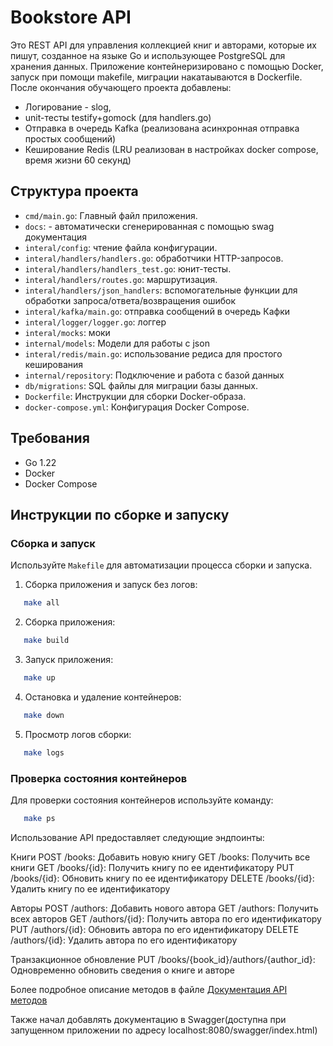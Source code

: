 # Bookstore API

Это REST API для управления коллекцией книг и авторами, которые их пишут, созданное на языке Go и использующее PostgreSQL для хранения данных. Приложение контейнеризировано с помощью Docker, запуск при помощи makefile, миграции накатаываются в Dockerfile. 
После окончания  обучающего проекта добавлены:
- Логирование - slog,
- unit-тесты testify+gomock (для handlers.go)
- Отправка в очередь Kafka (реализована асинхронная отправка простых сообщений)
- Кеширование Redis (LRU реализован в настройках docker compose, время жизни 60 секунд)

## Структура проекта

- `cmd/main.go`: Главный файл приложения.
- `docs`: - автоматически сгенерированная с помощью swag документация
- `interal/config`: чтение файла конфигурации.
- `interal/handlers/handlers.go`: обработчики HTTP-запросов.
- `interal/handlers/handlers_test.go`: юнит-тесты.
- `interal/handlers/routes.go`: маршрутизация.
- `interal/handlers/json_handlers`: вспомогательные функции для обработки запроса/ответа/возвращения ошибок
- `interal/kafka/main.go`: отправка сообщений в очередь Кафки
- `interal/logger/logger.go`: логгер
- `interal/mocks`: моки
- `internal/models`: Модели для работы с json
- `interal/redis/main.go`: использование редиса для простого кеширования
- `internal/repository`: Подключение и работа с базой данных
- `db/migrations`: SQL файлы для миграции базы данных.
- `Dockerfile`: Инструкции для сборки Docker-образа.
- `docker-compose.yml`: Конфигурация Docker Compose.

## Требования

- Go 1.22
- Docker
- Docker Compose

## Инструкции по сборке и запуску

### Сборка и запуск

Используйте `Makefile` для автоматизации процесса сборки и запуска.

1. Сборка приложения и запуск без логов:

```sh
   make all
```

2. Сборка приложения:

```sh
   make build
```

3. Запуск приложения:

```sh
   make up
```

4. Остановка и удаление контейнеров:

```sh
   make down
```

5. Просмотр логов сборки:

```sh
   make logs
```

### Проверка состояния контейнеров

Для проверки состояния контейнеров используйте команду:

```sh
   make ps
```

Использование
API предоставляет следующие эндпоинты:

Книги
POST /books: Добавить новую книгу
GET /books: Получить все книги
GET /books/{id}: Получить книгу по ее идентификатору
PUT /books/{id}: Обновить книгу по ее идентификатору
DELETE /books/{id}: Удалить книгу по ее идентификатору

Авторы
POST /authors: Добавить нового автора
GET /authors: Получить всех авторов
GET /authors/{id}: Получить автора по его идентификатору
PUT /authors/{id}: Обновить автора по его идентификатору
DELETE /authors/{id}: Удалить автора по его идентификатору

Транзакционное обновление
PUT /books/{book_id}/authors/{author_id}: Одновременно обновить сведения о книге и авторе

Более подробное описание методов в файле [Документация API методов](Документация_API_методов.md)

Также начал добавлять документацию в Swagger(доступна при запущенном приложении по адресу localhost:8080/swagger/index.html)
